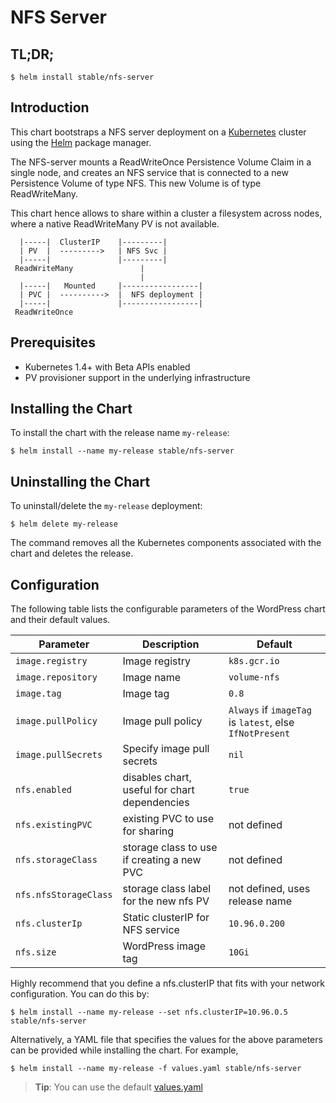# NFS Server

## TL;DR;

```console
$ helm install stable/nfs-server
```

## Introduction

This chart bootstraps a NFS server deployment on a [Kubernetes](http://kubernetes.io) cluster using the [Helm](https://helm.sh) package manager.

The NFS-server mounts a ReadWriteOnce Persistence Volume Claim in a single node, and creates an NFS service that is connected to a new Persistence Volume of type NFS. This new Volume is of type ReadWriteMany.

This chart hence allows to share within a cluster a filesystem across nodes, where a native ReadWriteMany PV is not available.

```
  |-----|  ClusterIP    |---------|
  | PV  |  --------->   | NFS Svc |
  |-----|               |---------|
 ReadWriteMany               |
                             |
  |-----|   Mounted     |-----------------|
  | PVC |  ---------->  |  NFS deployment |
  |-----|               |-----------------|
 ReadWriteOnce                          

```     



## Prerequisites

- Kubernetes 1.4+ with Beta APIs enabled
- PV provisioner support in the underlying infrastructure

## Installing the Chart

To install the chart with the release name `my-release`:

```console
$ helm install --name my-release stable/nfs-server
```

## Uninstalling the Chart

To uninstall/delete the `my-release` deployment:

```console
$ helm delete my-release
```

The command removes all the Kubernetes components associated with the chart and deletes the release.

## Configuration

The following table lists the configurable parameters of the WordPress chart and their default values.

| Parameter                            | Description                                | Default                                                    |
| ------------------------------------ | ------------------------------------------ | ---------------------------------------------------------- |
| `image.registry`                     |  Image registry                   | `k8s.gcr.io`                                                |
| `image.repository`                   |  Image name                       | `volume-nfs`                                        |
| `image.tag`                          |  Image tag                        | `0.8`                                                |
| `image.pullPolicy`                   | Image pull policy                          | `Always` if `imageTag` is `latest`, else `IfNotPresent`    |
| `image.pullSecrets`                  | Specify image pull secrets                 | `nil`                                                      |
| `nfs.enabled`                        | disables chart, useful for chart dependencies   | `true`                                                |
| `nfs.existingPVC`                    | existing PVC to use for sharing            | not defined                                                |
| `nfs.storageClass`                   | storage class to use if creating a new PVC | not defined                                                |
| `nfs.nfsStorageClass`                | storage class label for the new nfs PV     | not defined, uses release name                       |
| `nfs.clusterIp`                      | Static clusterIP for NFS service           | `10.96.0.200`                                                |
| `nfs.size`                           | WordPress image tag                        | `10Gi`                                                |


Highly recommend that you define a nfs.clusterIP that fits with your network configuration. You can do this by:

```console
$ helm install --name my-release --set nfs.clusterIP=10.96.0.5 stable/nfs-server
```

Alternatively, a YAML file that specifies the values for the above parameters can be provided while installing the chart. For example,

```console
$ helm install --name my-release -f values.yaml stable/nfs-server
```

> **Tip**: You can use the default [values.yaml](values.yaml)

